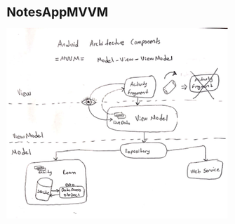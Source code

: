 # NotesAppMVVM

![alt text](https://github.com/AliAnilKocak/NotesAppMVVM/blob/master/android-architecture-components.png)
